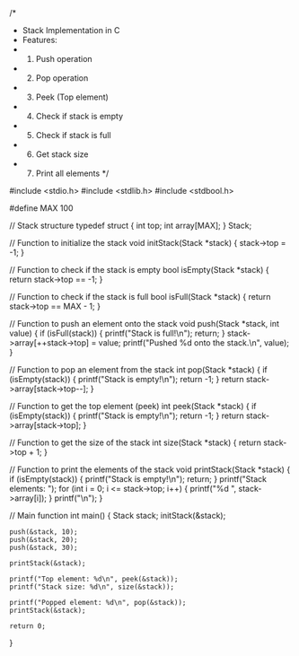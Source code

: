 /*
 * Stack Implementation in C
 * Features:
 * 1. Push operation
 * 2. Pop operation
 * 3. Peek (Top element)
 * 4. Check if stack is empty
 * 5. Check if stack is full
 * 6. Get stack size
 * 7. Print all elements
 */

#include <stdio.h>
#include <stdlib.h>
#include <stdbool.h>

#define MAX 100

// Stack structure
typedef struct {
    int top;
    int array[MAX];
} Stack;

// Function to initialize the stack
void initStack(Stack *stack) {
    stack->top = -1;
}

// Function to check if the stack is empty
bool isEmpty(Stack *stack) {
    return stack->top == -1;
}

// Function to check if the stack is full
bool isFull(Stack *stack) {
    return stack->top == MAX - 1;
}

// Function to push an element onto the stack
void push(Stack *stack, int value) {
    if (isFull(stack)) {
        printf("Stack is full!\n");
        return;
    }
    stack->array[++stack->top] = value;
    printf("Pushed %d onto the stack.\n", value);
}

// Function to pop an element from the stack
int pop(Stack *stack) {
    if (isEmpty(stack)) {
        printf("Stack is empty!\n");
        return -1;
    }
    return stack->array[stack->top--];
}

// Function to get the top element (peek)
int peek(Stack *stack) {
    if (isEmpty(stack)) {
        printf("Stack is empty!\n");
        return -1;
    }
    return stack->array[stack->top];
}

// Function to get the size of the stack
int size(Stack *stack) {
    return stack->top + 1;
}

// Function to print the elements of the stack
void printStack(Stack *stack) {
    if (isEmpty(stack)) {
        printf("Stack is empty!\n");
        return;
    }
    printf("Stack elements: ");
    for (int i = 0; i <= stack->top; i++) {
        printf("%d ", stack->array[i]);
    }
    printf("\n");
}

// Main function
int main() {
    Stack stack;
    initStack(&stack);

    push(&stack, 10);
    push(&stack, 20);
    push(&stack, 30);

    printStack(&stack);
    
    printf("Top element: %d\n", peek(&stack));
    printf("Stack size: %d\n", size(&stack));

    printf("Popped element: %d\n", pop(&stack));
    printStack(&stack);
    
    return 0;
}
